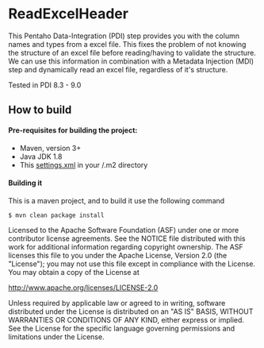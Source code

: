 # ReadExcelHeader

This Pentaho Data-Integration (PDI) step provides you with the column names and types from a excel file.
This fixes the problem of not knowing the structure of an excel file before reading/having to validate the structure.
We can use this information in combination with a Metadata Injection (MDI) step and dynamically read an excel file, regardless of it's structure.

Tested in PDI 8.3 - 9.0

How to build
--------------


#### Pre-requisites for building the project:
* Maven, version 3+
* Java JDK 1.8
* This [settings.xml](https://raw.githubusercontent.com/pentaho/maven-parent-poms/master/maven-support-files/settings.xml) in your <user-home>/.m2 directory

#### Building it

This is a maven project, and to build it use the following command

```
$ mvn clean package install
```

Licensed to the Apache Software Foundation (ASF) under one or more contributor license agreements. See the NOTICE file distributed with this work for additional information regarding copyright ownership. The ASF licenses this file to you under the Apache License, Version 2.0 (the "License"); you may not use this file except in compliance with the License. You may obtain a copy of the License at

http://www.apache.org/licenses/LICENSE-2.0

Unless required by applicable law or agreed to in writing, software distributed under the License is distributed on an "AS IS" BASIS, WITHOUT WARRANTIES OR CONDITIONS OF ANY KIND, either express or implied. See the License for the specific language governing permissions and limitations under the License.
